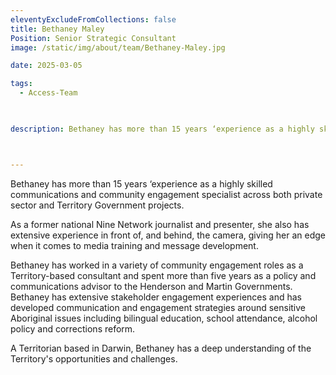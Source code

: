 ```yaml
---
eleventyExcludeFromCollections: false
title: Bethaney Maley 
Position: Senior Strategic Consultant
image: /static/img/about/team/Bethaney-Maley.jpg

date: 2025-03-05

tags: 
  - Access-Team


  
description: Bethaney has more than 15 years ‘experience as a highly skilled communications and community engagement specialist across both private sector and Territory Government projects. As a former national Nine Network journalist and presenter, she also has extensive experience in front of, and behind, the camera, giving her an edge when it comes to media training and message development.



---
```

<p>Bethaney has more than 15 years ‘experience as a highly skilled communications and community engagement specialist across both private sector and Territory Government projects.</p>

<p>As a former national Nine Network journalist and presenter, she also has extensive experience in front of, and behind, the camera, giving her an edge when it comes to media training and message development.</p>

<p>Bethaney has worked in a variety of community engagement roles as a Territory-based consultant and spent more than five years as a policy and communications advisor to the Henderson and Martin Governments. Bethaney has extensive stakeholder engagement experiences and has developed communication and engagement strategies around sensitive Aboriginal issues including bilingual education, school attendance, alcohol policy and corrections reform.</p>


<p>A Territorian based in Darwin, Bethaney has a deep understanding of the Territory's opportunities and challenges.</p>